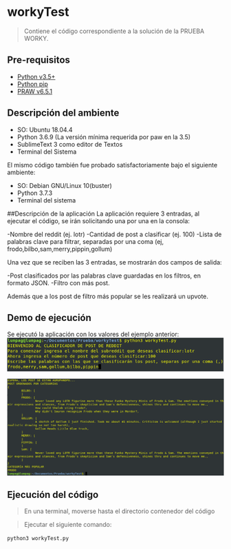 # workyTest
> Contiene el código correspondiente a la solución de la PRUEBA WORKY.

## Pre-requisitos
* [Python v3.5+](https://www.python.org/downloads/)
* [Python pip](https://pip.pypa.io/en/stable/installing/)
* [PRAW v6.5.1](https://praw.readthedocs.io/en/latest/getting_started/installation.html)

## Descripción del ambiente

- SO: Ubuntu 18.04.4 
- Python 3.6.9 (La versión mínima requerida por paw en la 3.5)
- SublimeText 3 como editor de Textos
- Terminal del Sistema

El mismo código también fue probado satisfactoriamente bajo el siguiente ambiente:
- SO: Debian GNU/Linux 10(buster)
- Python 3.7.3
- Terminal del sistema

##Descripción de la aplicación
La aplicación requiere 3 entradas, al ejecutar el código, se irán solicitando una por una en la consola:

-Nombre del reddit (ej. lotr)
-Cantidad de post a clasificar (ej. 100)
-Lista de palabras clave para filtrar, separadas por una coma (ej, frodo,bilbo,sam,merry,pippin,gollum)

Una vez que se reciben las 3 entradas, se mostrarán dos campos de salida:

-Post clasificados por las palabras clave guardadas en los filtros, en formato JSON.
-Filtro con más post.

Además que a los post de filtro más popular se les realizará un upvote.

## Demo de ejecución

Se ejecutó la aplicación con los valores del ejemplo anterior:
![Entrada de datos](/images/input_lotr.png)

![Salida al ejecutar](/images/output_lotr.png)

## Ejecución del código

> En una terminal, moverse hasta el directorio contenedor del código

> Ejecutar el siguiente comando:

```python3 workyTest.py```



